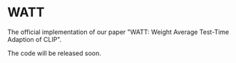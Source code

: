 # WATT


The official implementation of our paper "WATT: Weight Average Test-Time Adaption of CLIP". 

The code will be released soon.
